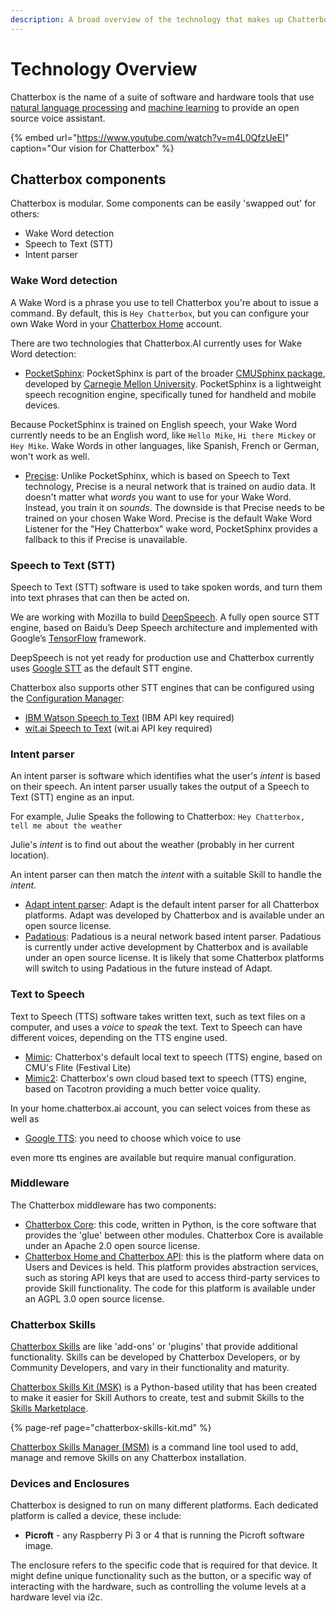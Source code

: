 ```yaml
---
description: A broad overview of the technology that makes up Chatterbox AI.
---
```


# Technology Overview

Chatterbox is the name of a suite of software and hardware tools that use [natural language processing](https://en.wikipedia.org/wiki/Natural_language_processing) and [machine learning](https://en.wikipedia.org/wiki/Machine_learning) to provide an open source voice assistant.

{% embed url="https://www.youtube.com/watch?v=m4L0QfzUeEI" caption="Our vision for Chatterbox" %}

## Chatterbox components

Chatterbox is modular. Some components can be easily 'swapped out' for others:

* Wake Word detection
* Speech to Text \(STT\)
* Intent parser

### Wake Word detection

A Wake Word is a phrase you use to tell Chatterbox you're about to issue a command. By default, this is `Hey Chatterbox`, but you can configure your own Wake Word in your [Chatterbox Home](https://home.chatterbox.ai) account.

There are two technologies that Chatterbox.AI currently uses for Wake Word detection:

* [PocketSphinx](https://github.com/cmusphinx/pocketsphinx): PocketSphinx is part of the broader [CMUSphinx package](https://cmusphinx.github.io/), developed by [Carnegie Mellon University](https://www.cmu.edu). PocketSphinx is a lightweight speech recognition engine, specifically tuned for handheld and mobile devices.

Because PocketSphinx is trained on English speech, your Wake Word currently needs to be an English word, like `Hello Mike`, `Hi there Mickey` or `Hey Mike`. Wake Words in other languages, like Spanish, French or German, won't work as well.

* [Precise](https://chatterbox.ai/documentation/precise): Unlike PocketSphinx, which is based on Speech to Text technology, Precise is a neural network that is trained on audio data. It doesn't matter what _words_ you want to use for your Wake Word. Instead, you train it on _sounds_. The downside is that Precise needs to be trained on your chosen Wake Word. Precise is the default Wake Word Listener for the "Hey Chatterbox" wake word, PocketSphinx provides a fallback to this if Precise is unavailable.

### Speech to Text \(STT\)

Speech to Text \(STT\) software is used to take spoken words, and turn them into text phrases that can then be acted on.

We are working with Mozilla to build [DeepSpeech](https://github.com/mozilla/DeepSpeech). A fully open source STT engine, based on Baidu’s Deep Speech architecture and implemented with Google’s [TensorFlow](https://www.tensorflow.org/) framework.

DeepSpeech is not yet ready for production use and Chatterbox currently uses [Google STT](https://cloud.google.com/speech/) as the default STT engine.

Chatterbox also supports other STT engines that can be configured using the [Configuration Manager](../using-chatterbox-ai/customizations/config-manager.md):

* [IBM Watson Speech to Text](https://www.ibm.com/watson/services/speech-to-text/) \(IBM API key required\)
* [wit.ai Speech to Text](https://wit.ai/blog/2014/02/12/speech-api) \(wit.ai API key required\)

### Intent parser

An intent parser is software which identifies what the user's _intent_ is based on their speech. An intent parser usually takes the output of a Speech to Text \(STT\) engine as an input.

For example, Julie Speaks the following to Chatterbox: `Hey Chatterbox, tell me about the weather`

Julie's _intent_ is to find out about the weather \(probably in her current location\).

An intent parser can then match the _intent_ with a suitable Skill to handle the _intent_.

* [Adapt intent parser](https://github.com/ChatterboxAI/adapt): Adapt is the default intent parser for all Chatterbox platforms. Adapt was developed by Chatterbox and is available under an open source license.
* [Padatious](https://github.com/ChatterboxAI/padatious): Padatious is a neural network based intent parser. Padatious is currently under active development by Chatterbox and is available under an open source license. It is likely that some Chatterbox platforms will switch to using Padatious in the future instead of Adapt.

### Text to Speech

Text to Speech \(TTS\) software takes written text, such as text files on a computer, and uses a _voice_ to _speak_ the text. Text to Speech can have different voices, depending on the TTS engine used.

* [Mimic](https://github.com/ChatterboxAI/mimic): Chatterbox's default local text to speech \(TTS\) engine, based on CMU's Flite \(Festival Lite\)
* [Mimic2](https://github.com/ChatterboxAI/mimic2): Chatterbox's own cloud based text to speech \(TTS\) engine, based on Tacotron providing a much better voice quality.

In your home.chatterbox.ai account, you can select voices from these as well as

* [Google TTS](https://play.google.com/store/apps/details?id=com.google.android.tts): you need to choose which voice to use

even more tts engines are available but require manual configuration.

### Middleware

The Chatterbox middleware has two components:

* [Chatterbox Core](https://github.com/ChatterboxAI/chatterbox-core): this code, written in Python, is the core software that provides the 'glue' between other modules. Chatterbox Core is available under an Apache 2.0 open source license.
* [Chatterbox Home and Chatterbox API](https://home.chatterbox.ai): this is the platform where data on Users and Devices is held. This platform provides abstraction services, such as storing API keys that are used to access third-party services to provide Skill functionality. The code for this platform is available under an AGPL 3.0 open source license.

### Chatterbox Skills

[Chatterbox Skills](https://github.com/ChatterboxAI/chatterbox-skills) are like 'add-ons' or 'plugins' that provide additional functionality. Skills can be developed by Chatterbox Developers, or by Community Developers, and vary in their functionality and maturity.

[Chatterbox Skills Kit \(MSK\)](https://github.com/chatterboxai/chatterbox-skills-kit) is a Python-based utility that has been created to make it easier for Skill Authors to create, test and submit Skills to the [Skills Marketplace](https://market.chatterbox.ai).

{% page-ref page="chatterbox-skills-kit.md" %}

[Chatterbox Skills Manager \(MSM\)](https://github.com/chatterboxai/chatterbox-skills-manager) is a command line tool used to add, manage and remove Skills on any Chatterbox installation.

### Devices and Enclosures

Chatterbox is designed to run on many different platforms. Each dedicated platform is called a device, these include:

* **Picroft** - any Raspberry Pi 3 or 4 that is running the Picroft software image.

The enclosure refers to the specific code that is required for that device. 
It might define unique functionality such as the button, or a specific way of interacting with the hardware, such as controlling the volume levels at a hardware level via i2c.

